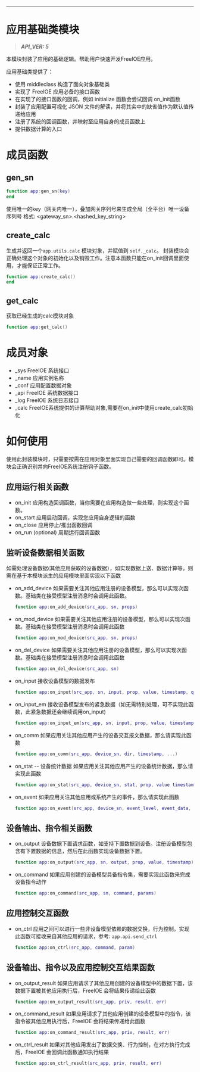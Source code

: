 
---

# 应用基础类模块

> ***API_VER: 5***

本模块封装了应用的基础逻辑。帮助用户快速开发FreeIOE应用。

应用基础类提供了：

* 使用 middleclass 构造了面向对象基础类
* 实现了 FreeIOE 应用必备的接口函数
* 在实现了的接口函数的回调，例如 initialize 函数会尝试回调 on_init函数
* 封装了应用配置可视化 JSON 文件的解读，并将其实中的缺省值作为默认值传递给应用
* 注册了系统的回调函数，并映射至应用自身的成员函数上
* 提供数据计算的入口

# 成员函数

## gen_sn

```lua
function app:gen_sn(key)
end
```

使用唯一的key（网关内唯一），叠加网关序列号来生成全局（全平台）唯一设备序列号 格式: <gateway_sn>.<hashed_key_string>

## create_calc

生成并返回一个```app.utils.calc``` 模块对象，并赋值到 ```self._calc```。 封装模块会正确处理这个对象的初始化以及销毁工作。注意本函数只能在on_init回调里面使用，才能保证正常工作。

```lua
function app:create_calc()
end
```

## get_calc

获取已经生成的calc模块对象

```lua
function app:get_calc()
```

# 成员对象

* \_sys
  FreeIOE 系统接口
* \_name
  应用实例名称
* \_conf
  应用配置数据对象
* \_api
  FreeIOE 系统数据接口
* \_log
  FreeIOE 系统日志接口
* \_calc
  FreeIOE系统提供的计算帮助对象,需要在on_init中使用create_calc初始化

# 如何使用

使用此封装模块时，只需要按需在应用对象里面实现自己需要的回调函数即可。模块会正确识别并向FreeIOE系统注册钩子函数。

## 应用运行相关函数

* on_init
  应用构造回调函数，当你需要在应用构造做一些处理，则实现这个函数。
* on_start
  应用启动回调，实现您应用自身逻辑的函数
* on_close
  应用停止/推出函数回调
* on_run (optional)
  周期运行回调函数

## 监听设备数据相关函数

如需处理设备数据(其他应用获取的设备数据），如实现数据上送、数据计算等，则需在基于本模块派生的应用模块里面实现以下函数

* on_add_device
  如果需要关注其他应用注册的设备模型，那么可以实现次函数。基础类在接受模型注册消息时会调用此函数。
  ```lua
  function app:on_add_device(src_app, sn, props)
  ```
* on_mod_device
  如果需要关注其他应用注册的设备模型，那么可以实现次函数。基础类在接受模型注册消息时会调用此函数
  ```lua
  function app:on_mod_device(src_app, sn, props)
  ```
* on_del_device
  如果需要关注其他应用注册的设备模型，那么可以实现次函数。基础类在接受模型注册消息时会调用此函数
  ```lua
  function app:on_del_device(src_app, sn)
  ```
* on_input
  接收设备模型的数据发布
  ```lua
  function app:on_input(src_app, sn, input, prop, value, timestamp, quality)
  ```
* on_input_em
  接收设备模型发布的紧急数据（如无需特别处理，可不实现此函数，此紧急数据还会继续调用on_input)
  ```lua
  function app:on_input_em(src_app, sn, input, prop, value, timestamp, quality)
  ```
* on_comm
  如果应用关注其他应用产生的设备交互报文数据，那么请实现此函数
  ```lua
  function app:on_comm(src_app, device_sn, dir, timestamp, ...)
  ```
* on_stat -- 设备统计数据
  如果应用关注其他应用产生的设备统计数据，那么请实现此函数
  ```lua
  function app:on_stat(src_app, device_sn, stat, prop, value timestamp)
  ```
* on_event
  如果应用关注其他应用或系统产生的事件，那么请实现此函数
  ```lua
  function app:on_event(src_app, device_sn, event_level, event_data, event_timestamp)
  ```

## 设备输出、指令相关函数

* on_output
  设备数据下置请求函数，如支持下置数据到设备。注册设备模型包含有下置数据的信息，然后在此函数实现设备数据下置。
  ```lua
  function app:on_output(src_app, sn, output, prop, value, timestamp)
  ```
* on_command
  如果应用创建的设备模型具备指令集，需要实现此函数来完成设备指令动作
  ```lua
  function app:on_command(src_app, sn, command, params)
  ```

## 应用控制交互函数

* on_ctrl
  应用之间可以进行一些非设备模型依赖的数据交换，行为控制。实现此函数可接收来自其他应用的请求，参考: ```app.api.send_ctrl```
  ```lua
  function app:on_ctrl(src_app, command, param)
  ```

## 设备输出、指令以及应用控制交互结果函数

* on_output_result
  如果应用请求了其他应用创建的设备模型中的数据下置，该数据下置被其他应用执行后，FreeIOE 会将结果传递给此函数
  ```lua
  function app:on_output_result(src_app, priv, result, err)
  ```
* on_command_result
  如果应用请求了其他应用创建的设备模型中的指令，该指令被其他应用执行后，FreeIOE 会将结果传递给此函数
  ```lua
  function app:on_command_result(src_app, priv, result, err)
  ```
* on_ctrl_result
  如果对其他应用发出了数据交换、行为控制，在对方执行完成后，FreeIOE 会回调此函数通知执行结果
  ```lua
  function app:on_ctrl_result(src_app, priv, result, err)
  ```
